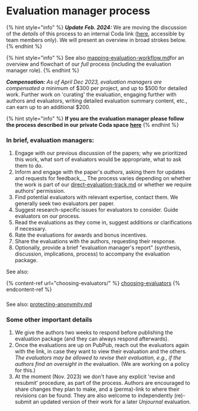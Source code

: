 # Evaluation manager process

{% hint style="info" %}
_**Update Feb. 2024:**_ We are moving the discussion of the _details_ of this process to an internal Coda link ([here](https://coda.io/d/The-Unjournal-Hub-internal\_d0KBG3dSZCs/Evaluation-Management\_suhOX#\_luMy4), accessible by team members only). We will present an overview in broad strokes below.&#x20;
{% endhint %}

{% hint style="info" %}
See also [mapping-evaluation-workflow.md](../../policies-projects-evaluation-workflow/mapping-evaluation-workflow.md "mention")for an overview and flowchart of our _full_ process (including the evaluation manager role).&#x20;
{% endhint %}

_**Compensation:** As of April Dec 2023, evaluation managers are compensated a_ minimum of $300 per project, and up to $500 for detailed work.  Further work on 'curating' the evaluation,  engaging further with authors and evaluators, writing detailed evaluation summary content, etc., can earn up to an additional $200.&#x20;

{% hint style="info" %}
**If you are the evaluation manager please follow the process described in our private Coda space** [**here**](https://coda.io/d/The-Unjournal-Hub-internal\_d0KBG3dSZCs/Eval-Mgmt-7-step-process-guide\_suNn2#\_lu-8l)
{% endhint %}



### **In brief, evaluation managers:**

1. Engage with our previous discussion of the papers; why we prioritized this work, what sort of evaluators would be appropriate, what to ask them to do.&#x20;
2. Inform and engage with the paper's _authors_, asking them for updates and requests for feedback_._ The process varies depending on whether the work is part of our [direct-evaluation-track.md](../../policies-projects-evaluation-workflow/considering-projects/direct-evaluation-track.md "mention") or whether we require authors' permission. &#x20;
3. Find potential evaluators with relevant expertise, contact them. We generally seek two evaluators per paper.
4. Suggest research-specific issues for evaluators to consider. Guide evaluators on our process.
5. Read the evaluations as they come in, suggest additions or clarifications if necessary.
6. Rate the evaluations for awards and bonus incentives.
7. Share the evaluations with the authors, requesting their response.&#x20;
8. Optionally, provide a brief "evaluation manager's report" (synthesis, discussion, implications, process) to accompany the evaluation package. &#x20;



See also: &#x20;

{% content-ref url="choosing-evaluators/" %}
[choosing-evaluators](choosing-evaluators/)
{% endcontent-ref %}

###

See also: [protecting-anonymity.md](../../policies-projects-evaluation-workflow/evaluation/protecting-anonymity.md "mention")

### Some other important details

1. We give the authors two weeks to respond before publishing the evaluation package (and they can always respond afterwards).
2. Once the evaluations are up on PubPub, reach out the evaluators again with the link, in case they want to view their evaluation and the others.  _The evaluators may be allowed to revise their evaluation, e.g., if the authors find an oversight in the_ evaluation. (We are working on a policy for this.)
3. At the moment (Nov. 2023) we don't have any explicit 'revise and resubmit' procedure, as part of the process. Authors are encouraged to share changes they plan to make, and a (perma)-link to where their revisions can be found. They are also welcome to independently (re)-submit an updated version of their work for a later _Unjournal_ evaluation.&#x20;

